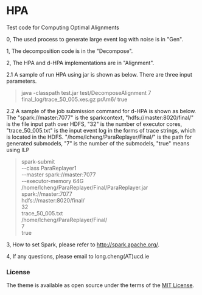 # HPA
Test code for Computing Optimal Alignments

0, The used process to generate large event log with noise is in "Gen".

1, The decomposition code is in the "Decompose".

2, The HPA and d-HPA implementations are in "Alignment".

2.1 A sample of run HPA using jar is shown as below. There are three input parameters. 

> java -classpath test.jar test/DecomposeAlignment 7  final_log/trace_50_005.xes.gz prAm6/ true

2.2 A sample of the job submission command for d-HPA is shown as below. The "spark://master:7077" is the sparkcontext, "hdfs://master:8020/final/" is the file input path over HDFS, "32" is the number of executor cores, "trace_50_005.txt" is the input event log in the forms of trace strings, which is located in the HDFS. "/home/lcheng/ParaReplayer/Final/" is the path for generated submodels, "7" is the number of the submodels, "true" means using ILP

> spark-submit \
  --class ParaReplayer1 \
  --master spark://master:7077 \
  --executor-memory 64G \
  /home/lcheng/ParaReplayer/Final/ParaReplayer.jar \
  spark://master:7077 \
  hdfs://master:8020/final/  \
  32 \
  trace_50_005.txt \
 /home/lcheng/ParaReplayer/Final/  \
 7 \
 true
  
  
3, How to set Spark, please refer to http://spark.apache.org/.

4, If any questions, please email to long.cheng(AT)ucd.ie

### License

The theme is available as open source under the terms of the [MIT License](https://opensource.org/licenses/MIT).